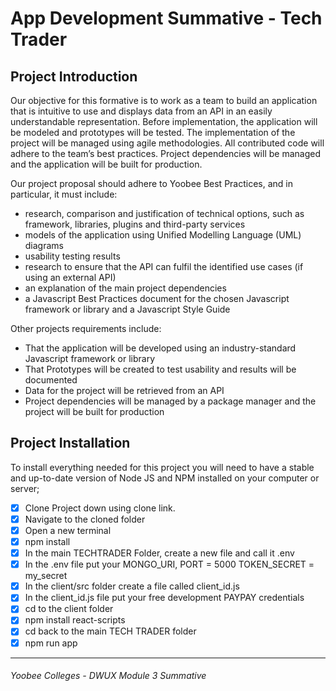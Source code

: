 # App Development Summative - Tech Trader

## Project Introduction

Our objective for this formative is to work as a team to build an application that is intuitive to use and displays data from an API in an easily understandable representation. Before implementation, the application will be modeled and prototypes will be tested. The implementation of the project will be managed using agile methodologies. All contributed code will adhere to the team’s best practices. Project dependencies will be managed and the application will be built for production.

Our project proposal should adhere to Yoobee Best Practices, and in particular, it must include:

- research, comparison and justification of technical options, such as framework, libraries, plugins and third-party services
- models of the application using Unified Modelling Language (UML) diagrams
- usability testing results
- research to ensure that the API can fulfil the identified use cases (if using an external API)
- an explanation of the main project dependencies
- a Javascript Best Practices document for the chosen Javascript framework or library and a Javascript Style Guide

Other projects requirements include:

- That the application will be developed using an industry-standard Javascript framework or library
- That Prototypes will be created to test usability and results will be documented
- Data for the project will be retrieved from an API
- Project dependencies will be managed by a package manager and the project will be built for production

## Project Installation

To install everything needed for this project you will need to have a stable and up-to-date version of Node JS and NPM installed on your computer or server;

- [x] Clone Project down using clone link.
- [x] Navigate to the cloned folder
- [x] Open a new terminal
- [x] npm install
- [x] In the main TECHTRADER Folder, create a new file and call it .env
- [x] In the .env file put your MONGO_URI, PORT = 5000 TOKEN_SECRET = my_secret
- [x] In the client/src folder create a file called client_id.js
- [x] In the client_id.js file put your free development PAYPAY credentials
- [x] cd to the client folder
- [x] npm install react-scripts
- [x] cd back to the main TECH TRADER folder
- [x] npm run app

---

###### _Yoobee Colleges - DWUX Module 3 Summative_
